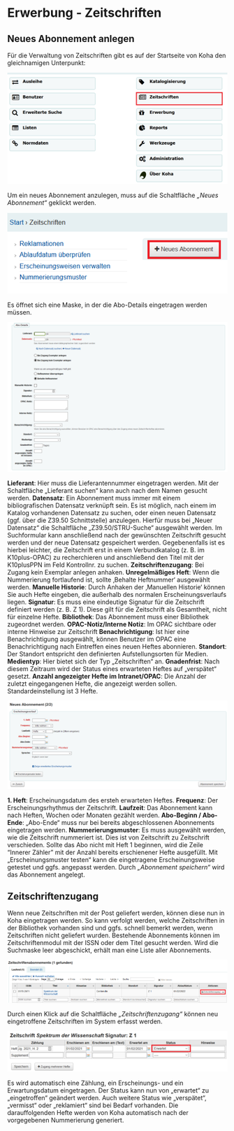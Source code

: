 <style>
	img[src$=#shadow-round] {
		border-radius: 1%;
		box-shadow: 1px 10px 8px #121212;
	}
</style>
# Erwerbung - Zeitschriften
## Neues Abonnement anlegen
Für die Verwaltung von Zeitschriften gibt es auf der Startseite von Koha den gleichnamigen Unterpunkt:

![Übersicht Zeitschriften](../Images/EW_zsuebers.png#shadow-round)

 
Um ein neues Abonnement anzulegen, muss auf die Schaltfläche *„Neues Abonnement“* geklickt werden.

![Neues Abonnement](../Images/EW_zsaboneu.png#shadow-round)

 
Es öffnet sich eine Maske, in der die Abo-Details eingetragen werden müssen.

![Maske Abo-Details](../Images/EW_zsabodetails.png#shadow-round)

 
**Lieferant**: Hier muss die Lieferantennummer eingetragen werden. Mit der Schaltfläche „Lieferant suchen“ kann auch nach dem Namen gesucht werden.
**Datensatz**: Ein Abonnement muss immer mit einem bibliografischen Datensatz verknüpft sein. Es ist möglich, nach einem im Katalog vorhandenen Datensatz zu suchen, oder einen neuen Datensatz (ggf. über die Z39.50 Schnittstelle) anzulegen. Hierfür muss bei „Neuer Datensatz“ die Schaltfläche „Z39.50/STRU-Suche“ ausgewählt werden. Im Suchformular kann anschließend nach der gewünschten Zeitschrift gesucht werden und der neue Datensatz gespeichert werden. Gegebenenfalls ist es hierbei leichter, die Zeitschrift erst in einem Verbundkatalog (z. B. im K10plus-OPAC) zu recherchieren und anschließend den Titel mit der K10plusPPN im Feld Kontrollnr. zu suchen.
**Zeitschriftenzugang**: Bei Zugang kein Exemplar anlegen anhaken.
**Unregelmäßiges Heft**: Wenn die Nummerierung fortlaufend ist, sollte ‚Behalte Heftnummer‘ ausgewählt werden.
**Manuelle Historie**: Durch Anhaken der ‚Manuellen Historie‘ können Sie auch Hefte eingeben, die außerhalb des normalen Erscheinungsverlaufs liegen.
**Signatur**: Es muss eine eindeutige Signatur für die Zeitschrift definiert werden (z. B. Z 1). Diese gilt für die Zeitschrift als Gesamtheit, nicht für einzelne Hefte.
**Bibliothek**: Das Abonnement muss einer Bibliothek zugeordnet werden.
**OPAC-Notiz/Interne Notiz**: Im OPAC sichtbare oder interne Hinweise zur Zeitschrift
**Benachrichtigung**: Ist hier eine Benachrichtigung ausgewählt, können Benutzer im OPAC eine Benachrichtigung nach Eintreffen eines neuen Heftes abonnieren.
**Standort**: Der Standort entspricht den definierten Aufstellungsorten für Medien.
**Medientyp**: Hier bietet sich der Typ „Zeitschriften“ an.
**Gnadenfrist**: Nach diesem Zeitraum wird der Status eines erwarteten Heftes auf „verspätet“ gesetzt.
**Anzahl angezeigter Hefte im Intranet/OPAC**: Die Anzahl der zuletzt eingegangenen Hefte, die angezeigt werden sollen. Standardeinstellung ist 3 Hefte.

![Abonnement-Details](../Images/EW_zsabomaske.png#shadow-round)

 
**1. Heft**: Erscheinungsdatum des ersteh erwarteten Heftes.
**Frequenz**: Der Erscheinungsrhythmus der Zeitschrift. 
**Laufzeit**: Das Abonnement kann nach Heften, Wochen oder Monaten gezählt werden.
**Abo-Beginn / Abo-Ende**: „Abo-Ende“ muss nur bei bereits abgeschlossenen Abonnements eingetragen werden.
**Nummerierungsmuster**: Es muss ausgewählt werden, wie die Zeitschrift nummeriert ist. Dies ist von Zeitschrift zu Zeitschrift verschieden. Sollte das Abo nicht mit Heft 1 beginnen, wird die Zeile “Innerer Zähler” mit der Anzahl bereits erschienener Hefte ausgefüllt. Mit „Erscheinungsmuster testen“ kann die eingetragene Erscheinungsweise getestet und ggfs. angepasst werden.
Durch *„Abonnement speichern“* wird das Abonnement angelegt.
 
## Zeitschriftenzugang
Wenn neue Zeitschriften mit der Post geliefert werden, können diese nun in Koha eingetragen werden. So kann verfolgt werden, welche Zeitschriften in der Bibliothek vorhanden sind und ggfs. schnell bemerkt werden, wenn Zeitschriften nicht geliefert wurden.
Bestehende Abonnements können im Zeitschriftenmodul mit der ISSN oder dem Titel gesucht werden. Wird die Suchmaske leer abgeschickt, erhält man eine Liste aller Abonnements.

![Trefferliste Abonnements](../Images/EW_zsaboliste.png#shadow-round)

 
Durch einen Klick auf die Schaltfläche *„Zeitschriftenzugang“* können neu eingetroffene Zeitschriften im System erfasst werden.

![Zeitschriftenzugang eintragen](../Images/EW_zszugang.png#shadow-round)

 
Es wird automatisch eine Zählung, ein Erscheinungs- und ein Erwartungsdatum eingetragen. Der Status kann nun von „erwartet“ zu „eingetroffen“ geändert werden. Auch weitere Status wie „verspätet“, „vermisst“ oder „reklamiert“ sind bei Bedarf vorhanden. Die darauffolgenden Hefte werden von Koha automatisch nach der vorgegebenen Nummerierung generiert.

 
